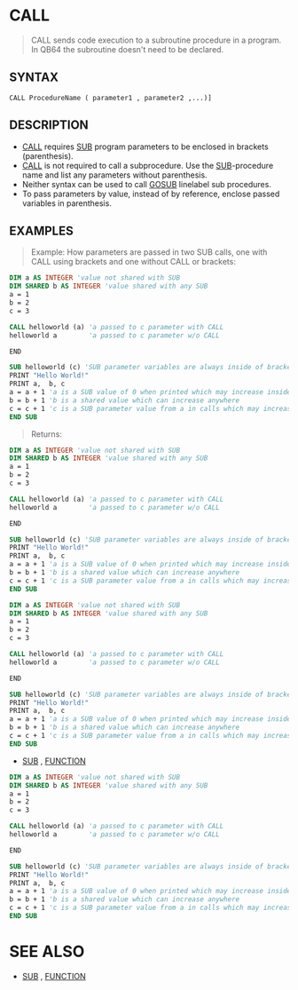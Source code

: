 # CALL
> CALL sends code execution to a subroutine procedure in a program. In QB64 the subroutine doesn't need to be declared.

## SYNTAX
`CALL ProcedureName ( parameter1 , parameter2 ,...)]`

## DESCRIPTION
* [CALL](CALL.md) requires [SUB](SUB.md) program parameters to be enclosed in brackets (parenthesis).
* [CALL](CALL.md) is not required to call a subprocedure. Use the [SUB](SUB.md)-procedure name and list any parameters without parenthesis.
* Neither syntax can be used to call [GOSUB](GOSUB.md) linelabel sub procedures.
* To pass parameters by value, instead of by reference, enclose passed variables in parenthesis.


## EXAMPLES
> Example: How parameters are passed in two SUB calls, one with CALL using brackets and one without CALL or brackets:

```vb
DIM a AS INTEGER 'value not shared with SUB
DIM SHARED b AS INTEGER 'value shared with any SUB
a = 1
b = 2
c = 3

CALL helloworld (a) 'a passed to c parameter with CALL
helloworld a        'a passed to c parameter w/o CALL

END

SUB helloworld (c) 'SUB parameter variables are always inside of brackets in SUB code
PRINT "Hello World!"
PRINT a,  b, c
a = a + 1 'a is a SUB value of 0 when printed which may increase inside SUB only
b = b + 1 'b is a shared value which can increase anywhere
c = c + 1 'c is a SUB parameter value from a in calls which may increase inside SUB only
END SUB
```

> Returns:

```vb
DIM a AS INTEGER 'value not shared with SUB
DIM SHARED b AS INTEGER 'value shared with any SUB
a = 1
b = 2
c = 3

CALL helloworld (a) 'a passed to c parameter with CALL
helloworld a        'a passed to c parameter w/o CALL

END

SUB helloworld (c) 'SUB parameter variables are always inside of brackets in SUB code
PRINT "Hello World!"
PRINT a,  b, c
a = a + 1 'a is a SUB value of 0 when printed which may increase inside SUB only
b = b + 1 'b is a shared value which can increase anywhere
c = c + 1 'c is a SUB parameter value from a in calls which may increase inside SUB only
END SUB
```


```vb
DIM a AS INTEGER 'value not shared with SUB
DIM SHARED b AS INTEGER 'value shared with any SUB
a = 1
b = 2
c = 3

CALL helloworld (a) 'a passed to c parameter with CALL
helloworld a        'a passed to c parameter w/o CALL

END

SUB helloworld (c) 'SUB parameter variables are always inside of brackets in SUB code
PRINT "Hello World!"
PRINT a,  b, c
a = a + 1 'a is a SUB value of 0 when printed which may increase inside SUB only
b = b + 1 'b is a shared value which can increase anywhere
c = c + 1 'c is a SUB parameter value from a in calls which may increase inside SUB only
END SUB
```

* [SUB](SUB.md) , [FUNCTION](FUNCTION.md)

```vb
DIM a AS INTEGER 'value not shared with SUB
DIM SHARED b AS INTEGER 'value shared with any SUB
a = 1
b = 2
c = 3

CALL helloworld (a) 'a passed to c parameter with CALL
helloworld a        'a passed to c parameter w/o CALL

END

SUB helloworld (c) 'SUB parameter variables are always inside of brackets in SUB code
PRINT "Hello World!"
PRINT a,  b, c
a = a + 1 'a is a SUB value of 0 when printed which may increase inside SUB only
b = b + 1 'b is a shared value which can increase anywhere
c = c + 1 'c is a SUB parameter value from a in calls which may increase inside SUB only
END SUB
```



# SEE ALSO
* [SUB](SUB.md) , [FUNCTION](FUNCTION.md)

